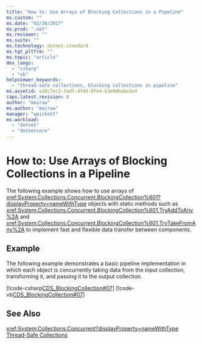 ```yaml
---
title: "How to: Use Arrays of Blocking Collections in a Pipeline"
ms.custom: ""
ms.date: "03/30/2017"
ms.prod: ".net"
ms.reviewer: ""
ms.suite: ""
ms.technology: dotnet-standard
ms.tgt_pltfrm: ""
ms.topic: "article"
dev_langs: 
  - "csharp"
  - "vb"
helpviewer_keywords: 
  - "thread-safe collections, blocking collections in pipeline"
ms.assetid: a39c7ec3-3ad7-4f4d-8fe4-b3e9dbabe2ed
caps.latest.revision: 8
author: "mairaw"
ms.author: "mairaw"
manager: "wpickett"
ms.workload: 
  - "dotnet"
  - "dotnetcore"
---
```

# How to: Use Arrays of Blocking Collections in a Pipeline
The following example shows how to use arrays of <xref:System.Collections.Concurrent.BlockingCollection%601?displayProperty=nameWithType> objects with static methods such as <xref:System.Collections.Concurrent.BlockingCollection%601.TryAddToAny%2A> and <xref:System.Collections.Concurrent.BlockingCollection%601.TryTakeFromAny%2A> to implement fast and flexible data transfer between components.  
  
## Example  
 The following example demonstrates a basic pipeline implementation in which each object is concurrently taking data from the input collection, transforming it, and passing it to the output collection.  
  
 [!code-csharp[CDS_BlockingCollection#07](../../../../samples/snippets/csharp/VS_Snippets_Misc/cds_blockingcollection/cs/example07.cs#07)]
 [!code-vb[CDS_BlockingCollection#07](../../../../samples/snippets/visualbasic/VS_Snippets_Misc/cds_blockingcollection/vb/bcpipeline.vb#07)]  
  
## See Also  
 <xref:System.Collections.Concurrent?displayProperty=nameWithType>  
 [Thread-Safe Collections](../../../../docs/standard/collections/thread-safe/index.md)

